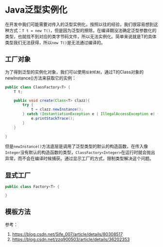 # Java泛型实例化

在开发中我们可能需要对传入的泛型实例化，按照以往的经验，我们很容易想到这种方式：`T t = new T()`，但是因为泛型的擦除，在编译期没法确定泛型参数化的类型，也就找不到对应的类字节码文件，所以无法实例化。简单来说就是T的具体类型我们无法获得，所以`new T()`是无法通过编译的。

## 工厂对象

为了得到泛型的实例化对象，我们可以使用`反射机制`，通过T的Class对象的newInstance()方法来获取它的实例：
``` java
public class ClassFactory<T> {
    T t;

    public void create(Class<T> clazz){
        try {
            t = clazz.newInstance();
        } catch (InstantiationException e | IllegalAccessException e) {
            e.printStackTrace();
        }
    }
    
}
```

但是`newInstance()`方法底层是调用了泛型类型的默认的构造函数，在传入像`Integer`没有默认的构造函数的类型，`ClassFactory<Integer>`在运行时就会抛出异常，而不会在编译时候捕获。通过显示工厂的方式，限制类型解决这个问题。

## 显式工厂
``` java
public class Factory<T> {

}
```


## 模板方法



参考：
1. https://blog.csdn.net/Sife_007/article/details/80308517
2. https://blog.csdn.net/zzq900503/article/details/36202353